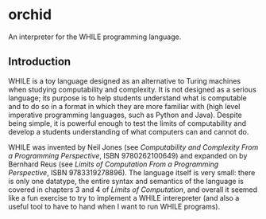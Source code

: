 # orchid
An interpreter for the WHILE programming language.

## Introduction

WHILE is a toy language designed as an alternative to Turing machines when
studying computability and complexity. It is not designed as a serious
language; its purpose is to help students understand what is computable and to
do so in a format in which they are more familiar with (high level imperative
programming languages, such as Python and Java). Despite being simple, it is
powerful enough to test the limits of computability and develop a students
understanding of what computers can and cannot do.

WHILE was invented by Neil Jones (see *Computability and Complexity From a
Programming Perspective*, ISBN 9780262100649) and expanded on by Bernhard Reus
(see *Limits of Computation From a Programming Perspective*, ISBN
9783319278896). The language itself is very small: there is only one datatype,
the entire syntax and semantics of the language is covered in chapters 3 and 4
of *Limits of Computation*, and overall it seemed like a fun exercise to try to
implement a WHILE interepreter (and also a useful tool to have to hand when I
want to run WHILE programs).
